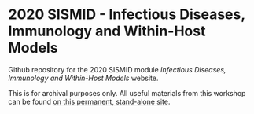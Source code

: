 # 2020 SISMID - Infectious Diseases, Immunology and Within-Host Models

Github repository for the 2020 SISMID module _Infectious Diseases, Immunology and Within-Host Models_ website.

This is for archival purposes only. All useful materials from this workshop can be found [on this permanent, stand-alone site](https://andreashandel.github.io/SMIcourse/).

